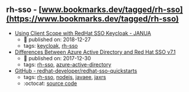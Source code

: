 rh-sso - [www.bookmarks.dev/tagged/rh-sso](https://www.bookmarks.dev/tagged/rh-sso)
---
* [Using Client Scope with RedHat SSO Keycloak - JANUA](http://www.janua.fr/using-client-scope-with-redhat-sso-keycloak/)
    * :calendar: published on: 2018-12-27
    * tags: [keycloak](../tagged/keycloak.md), [rh-sso](../tagged/rh-sso.md)
* [Differences Between Azure Active Directory and Red Hat SSO v7.1](https://medium.com/@robert.broeckelmann/differences-between-azure-active-directory-and-red-hat-sso-v7-1-239dd77a5e9a)
    * :calendar: published on: 2017-12-30
    * tags: [rh-sso](../tagged/rh-sso.md), [azure-active-directory](../tagged/azure-active-directory.md)
* [GitHub - redhat-developer/redhat-sso-quickstarts](https://github.com/redhat-developer/redhat-sso-quickstarts)
    * tags: [rh-sso](../tagged/rh-sso.md), [nodejs](../tagged/nodejs.md), [javaee](../tagged/javaee.md), [jaxrs](../tagged/jaxrs.md)
    * :octocat: [source code](https://github.com/redhat-developer/redhat-sso-quickstarts)
